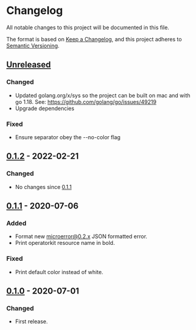# Changelog

All notable changes to this project will be documented in this file.

The format is based on [Keep a Changelog](https://keepachangelog.com/en/1.0.0/),
and this project adheres to [Semantic Versioning](https://semver.org/spec/v2.0.0.html).

## [Unreleased]

### Changed

- Updated golang.org/x/sys so the project can be built on mac and with go 1.18. See: https://github.com/golang/go/issues/49219
- Upgrade dependencies

### Fixed

- Ensure separator obey the --no-color flag

## [0.1.2] - 2022-02-21

### Changed

- No changes since [0.1.1]

## [0.1.1] - 2020-07-06

### Added

- Format new microerror@0.2.x JSON formatted error.
- Print operatorkit resource name in bold.

### Fixed

- Print default color instead of white.

## [0.1.0] - 2020-07-01

### Changed

- First release.

[Unreleased]: https://github.com/giantswarm/luigi/compare/v0.1.2...HEAD
[0.1.2]: https://github.com/giantswarm/luigi/compare/v0.1.1...v0.1.2
[0.1.1]: https://github.com/giantswarm/luigi/compare/v0.1.0...v0.1.1
[0.1.0]: https://github.com/giantswarm/luigi/releases/tag/v0.1.0
